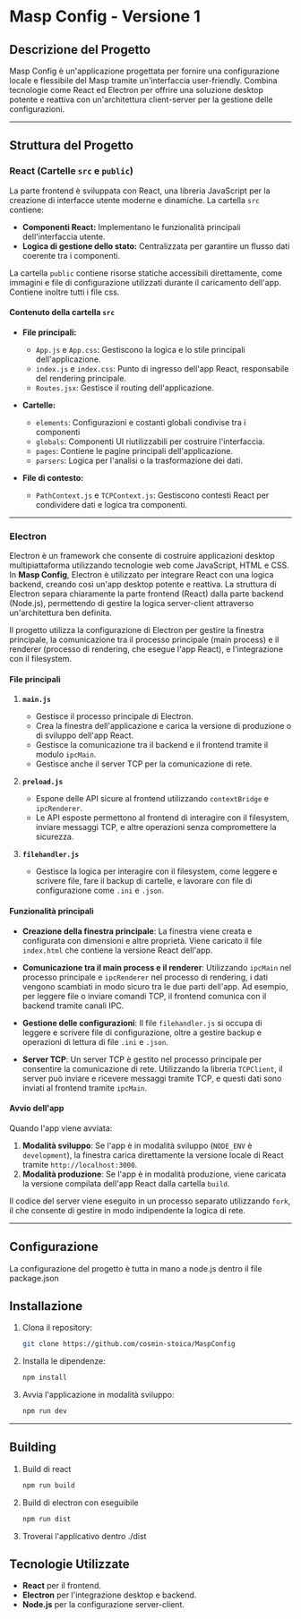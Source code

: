 # Masp Config - Versione 1

## Descrizione del Progetto
Masp Config è un'applicazione progettata per fornire una configurazione locale e flessibile del Masp tramite un'interfaccia user-friendly. Combina tecnologie come React ed Electron per offrire una soluzione desktop potente e reattiva con un'architettura client-server per la gestione delle configurazioni.

---

## Struttura del Progetto

### **React (Cartelle `src` e `public`)**

La parte frontend è sviluppata con React, una libreria JavaScript per la creazione di interfacce utente moderne e dinamiche. La cartella `src` contiene:

- **Componenti React:** Implementano le funzionalità principali dell'interfaccia utente.
- **Logica di gestione dello stato:** Centralizzata per garantire un flusso dati coerente tra i componenti.

La cartella `public` contiene risorse statiche accessibili direttamente, come immagini e file di configurazione utilizzati durante il caricamento dell'app.
Contiene inoltre tutti i file css.

#### Contenuto della cartella `src`

- **File principali:**
  - `App.js` e `App.css`: Gestiscono la logica e lo stile principali dell'applicazione.
  - `index.js` e `index.css`: Punto di ingresso dell'app React, responsabile del rendering principale.
  - `Routes.jsx`: Gestisce il routing dell'applicazione.

- **Cartelle:**
  - `elements`: Configurazioni e costanti globali condivise tra i componenti
  - `globals`: Componenti UI riutilizzabili per costruire l'interfaccia.
  - `pages`: Contiene le pagine principali dell'applicazione.
  - `parsers`: Logica per l'analisi o la trasformazione dei dati.

- **File di contesto:**
  - `PathContext.js` e `TCPContext.js`: Gestiscono contesti React per condividere dati e logica tra componenti.

---

### Electron

Electron è un framework che consente di costruire applicazioni desktop multipiattaforma utilizzando tecnologie web come JavaScript, HTML e CSS. In **Masp Config**, Electron è utilizzato per integrare React con una logica backend, creando così un'app desktop potente e reattiva. La struttura di Electron separa chiaramente la parte frontend (React) dalla parte backend (Node.js), permettendo di gestire la logica server-client attraverso un'architettura ben definita.

Il progetto utilizza la configurazione di Electron per gestire la finestra principale, la comunicazione tra il processo principale (main process) e il renderer (processo di rendering, che esegue l'app React), e l'integrazione con il filesystem.

#### **File principali**

1. **`main.js`**
   - Gestisce il processo principale di Electron.
   - Crea la finestra dell'applicazione e carica la versione di produzione o di sviluppo dell'app React.
   - Gestisce la comunicazione tra il backend e il frontend tramite il modulo `ipcMain`.
   - Gestisce anche il server TCP per la comunicazione di rete.

2. **`preload.js`**
   - Espone delle API sicure al frontend utilizzando `contextBridge` e `ipcRenderer`.
   - Le API esposte permettono al frontend di interagire con il filesystem, inviare messaggi TCP, e altre operazioni senza compromettere la sicurezza.

3. **`filehandler.js`**
   - Gestisce la logica per interagire con il filesystem, come leggere e scrivere file, fare il backup di cartelle, e lavorare con file di configurazione come `.ini` e `.json`.

#### **Funzionalità principali**

- **Creazione della finestra principale**: La finestra viene creata e configurata con dimensioni e altre proprietà. Viene caricato il file `index.html` che contiene la versione React dell'app.
  
- **Comunicazione tra il main process e il renderer**: Utilizzando `ipcMain` nel processo principale e `ipcRenderer` nel processo di rendering, i dati vengono scambiati in modo sicuro tra le due parti dell'app. Ad esempio, per leggere file o inviare comandi TCP, il frontend comunica con il backend tramite canali IPC.

- **Gestione delle configurazioni**: Il file `filehandler.js` si occupa di leggere e scrivere file di configurazione, oltre a gestire backup e operazioni di lettura di file `.ini` e `.json`.

- **Server TCP**: Un server TCP è gestito nel processo principale per consentire la comunicazione di rete. Utilizzando la libreria `TCPClient`, il server può inviare e ricevere messaggi tramite TCP, e questi dati sono inviati al frontend tramite `ipcMain`.

#### **Avvio dell'app**

Quando l'app viene avviata:

1. **Modalità sviluppo**: Se l'app è in modalità sviluppo (`NODE_ENV` è `development`), la finestra carica direttamente la versione locale di React tramite `http://localhost:3000`.
2. **Modalità produzione**: Se l'app è in modalità produzione, viene caricata la versione compilata dell'app React dalla cartella `build`.

Il codice del server viene eseguito in un processo separato utilizzando `fork`, il che consente di gestire in modo indipendente la logica di rete.

---

## Configurazione

La configurazione del progetto è tutta in mano a node.js dentro il file package.json

## Installazione

1. Clona il repository:
   ```bash
   git clone https://github.com/cosmin-stoica/MaspConfig
   ```
2. Installa le dipendenze:
   ```bash
   npm install
   ```
3. Avvia l'applicazione in modalità sviluppo:
   ```bash
   npm run dev
   ```
   
---

## Building

1. Build di react
   ```bash
   npm run build
   ```
2. Build di electron con eseguibile
   ```bash
   npm run dist
   ```
3. Troverai l'applicativo dentro ./dist

## Tecnologie Utilizzate

- **React** per il frontend.
- **Electron** per l'integrazione desktop e backend.
- **Node.js** per la configurazione server-client.